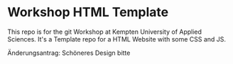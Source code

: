 # Workshop HTML Template
This repo is for the git Workshop at Kempten University of Applied Sciences.
It's a Template repo for a HTML Website with some CSS and JS.

Änderungsantrag:
Schöneres Design bitte